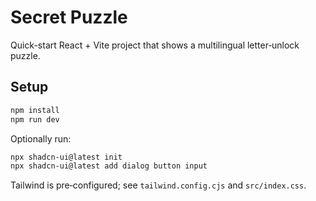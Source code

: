 # Secret Puzzle

Quick-start React + Vite project that shows a multilingual letter‑unlock puzzle.

## Setup

```bash
npm install
npm run dev
```

Optionally run:

```bash
npx shadcn-ui@latest init
npx shadcn-ui@latest add dialog button input
```

Tailwind is pre‑configured; see `tailwind.config.cjs` and `src/index.css`.
